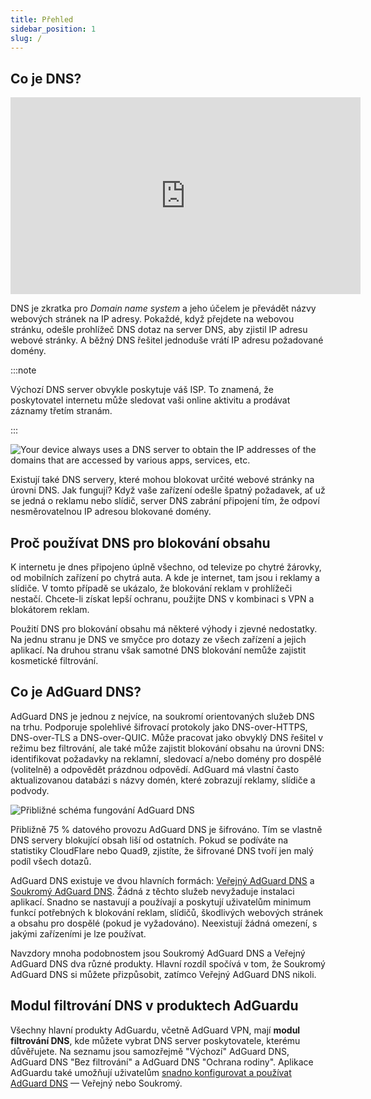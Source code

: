 ```yaml
---
title: Přehled
sidebar_position: 1
slug: /
---
```


## Co je DNS?

<iframe width="560" height="315" class="youtube-video" src="https://www.youtube-nocookie.com/embed/MSp7Ki03-LI" title="YouTube video player" frameborder="0" allow="accelerometer; autoplay; clipboard-write; encrypted-media; gyroscope; picture-in-picture" allowfullscreen></iframe>

DNS je zkratka pro *Domain name system* a jeho účelem je převádět názvy webových stránek na IP adresy. Pokaždé, když přejdete na webovou stránku, odešle prohlížeč DNS dotaz na server DNS, aby zjistil IP adresu webové stránky. A běžný DNS řešitel jednoduše vrátí IP adresu požadované domény.

:::note

Výchozí DNS server obvykle poskytuje váš ISP. To znamená, že poskytovatel internetu může sledovat vaši online aktivitu a prodávat záznamy třetím stranám.

:::

![Your device always uses a DNS server to obtain the IP addresses of the domains that are accessed by various apps, services, etc.](https://cdn.adtidy.org/content/blog/articles/dns-cbs/scr1.png)

Existují také DNS servery, které mohou blokovat určité webové stránky na úrovni DNS. Jak fungují? Když vaše zařízení odešle špatný požadavek, ať už se jedná o reklamu nebo slídič, server DNS zabrání připojení tím, že odpoví nesměrovatelnou IP adresou blokované domény.

## Proč používat DNS pro blokování obsahu

K internetu je dnes připojeno úplně všechno, od televize po chytré žárovky, od mobilních zařízení po chytrá auta. A kde je internet, tam jsou i reklamy a slídiče. V tomto případě se ukázalo, že blokování reklam v prohlížeči nestačí. Chcete-li získat lepší ochranu, použijte DNS v kombinaci s VPN a blokátorem reklam.

Použití DNS pro blokování obsahu má některé výhody i zjevné nedostatky. Na jednu stranu je DNS ve smyčce pro dotazy ze všech zařízení a jejich aplikací. Na druhou stranu však samotné DNS blokování nemůže zajistit kosmetické filtrování.

## Co je AdGuard DNS?

AdGuard DNS je jednou z nejvíce, na soukromí orientovaných služeb DNS na trhu. Podporuje spolehlivé šifrovací protokoly jako DNS-over-HTTPS, DNS-over-TLS a DNS-over-QUIC. Může pracovat jako obvyklý DNS řešitel v režimu bez filtrování, ale také může zajistit blokování obsahu na úrovni DNS: identifikovat požadavky na reklamní, sledovací a/nebo domény pro dospělé (volitelně) a odpovědět prázdnou odpovědí. AdGuard má vlastní často aktualizovanou databázi s názvy domén, které zobrazují reklamy, slídiče a podvody.

![Přibližné schéma fungování AdGuard DNS](https://cdn.adtidy.org/public/Adguard/Blog/scr2.png)

Přibližně 75 % datového provozu AdGuard DNS je šifrováno. Tím se vlastně DNS servery blokující obsah liší od ostatních. Pokud se podíváte na statistiky CloudFlare nebo Quad9, zjistíte, že šifrované DNS tvoří jen malý podíl všech dotazů.

AdGuard DNS existuje ve dvou hlavních formách: [Veřejný AdGuard DNS](public-dns/overview) a [Soukromý AdGuard DNS](private-dns/overview). Žádná z těchto služeb nevyžaduje instalaci aplikací. Snadno se nastavují a používají a poskytují uživatelům minimum funkcí potřebných k blokování reklam, slídičů, škodlivých webových stránek a obsahu pro dospělé (pokud je vyžadováno). Neexistují žádná omezení, s jakými zařízeními je lze používat.

Navzdory mnoha podobnostem jsou Soukromý AdGuard DNS a Veřejný AdGuard DNS dva různé produkty. Hlavní rozdíl spočívá v tom, že Soukromý AdGuard DNS si můžete přizpůsobit, zatímco Veřejný AdGuard DNS nikoli.

## Modul filtrování DNS v produktech AdGuardu

Všechny hlavní produkty AdGuardu, včetně AdGuard VPN, mají **modul filtrování DNS**, kde můžete vybrat DNS server poskytovatele, kterému důvěřujete. Na seznamu jsou samozřejmě "Výchozí" AdGuard DNS, AdGuard DNS "Bez filtrování" a AdGuard DNS "Ochrana rodiny". Aplikace AdGuardu také umožňují uživatelům [snadno konfigurovat a používat AdGuard DNS](https://adguard-dns.io/public-dns.html) — Veřejný nebo Soukromý.

